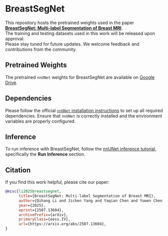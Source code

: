 # BreastSegNet

This repository hosts the pretrained weights used in the paper  
**[BreastSegNet: Multi-label Segmentation of Breast MRI](https://www.arxiv.org/abs/2507.13604)**.  
The training and testing datasets used in this work will be released upon approval.  
Please stay tuned for future updates.
We welcome feedback and contributions from the community.

## Pretrained Weights

The pretrained `nnUNet` weights for BreastSegNet are available on [Google Drive](https://drive.google.com/file/d/1o9lcFrPDA2UGNolvsyvzOE4YvNFojz1q/view?usp=drive_link).

## Dependencies

Please follow the official [`nnUNet` installation instructions](https://github.com/MIC-DKFZ/nnUNet/blob/master/documentation/installation_instructions.md) to set up all required dependencies. Ensure that `nnUNet` is correctly installed and the environment variables are properly configured.

## Inference

To run inference with BreastSegNet, follow the [nnUNet inference tutorial](https://github.com/MIC-DKFZ/nnUNet/blob/master/documentation/how_to_use_nnunet.md), specifically the **Run Inference** section.

## Citation

If you find this work helpful, please cite our paper:

```bibtex
@misc{li2025breastsegnet,
      title={BreastSegNet: Multi-label Segmentation of Breast MRI}, 
      author={Qihang Li and Jichen Yang and Yaqian Chen and Yuwen Chen and Hanxue Gu and Lars J. Grimm and Maciej A. Mazurowski},
      year={2025},
      eprint={2507.13604},
      archivePrefix={arXiv},
      primaryClass={eess.IV},
      url={https://arxiv.org/abs/2507.13604}, 
}

